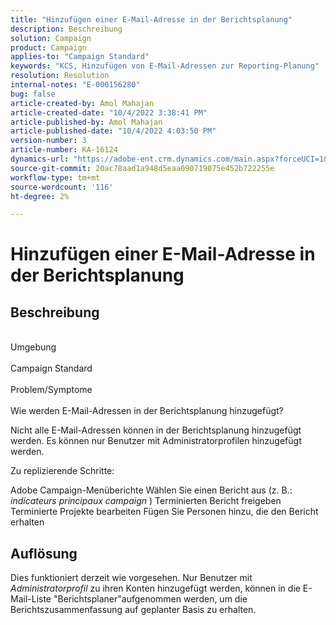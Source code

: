 ```yaml
---
title: "Hinzufügen einer E-Mail-Adresse in der Berichtsplanung"
description: Beschreibung
solution: Campaign
product: Campaign
applies-to: "Campaign Standard"
keywords: "KCS, Hinzufügen von E-Mail-Adressen zur Reporting-Planung"
resolution: Resolution
internal-notes: "E-000156280"
bug: false
article-created-by: Amol Mahajan
article-created-date: "10/4/2022 3:38:41 PM"
article-published-by: Amol Mahajan
article-published-date: "10/4/2022 4:03:50 PM"
version-number: 3
article-number: KA-16124
dynamics-url: "https://adobe-ent.crm.dynamics.com/main.aspx?forceUCI=1&pagetype=entityrecord&etn=knowledgearticle&id=05b8cb9b-fa43-ed11-bba2-002248086a73"
source-git-commit: 20ac78aad1a948d5eaa090719075e452b722255e
workflow-type: tm+mt
source-wordcount: '116'
ht-degree: 2%

---
```


# Hinzufügen einer E-Mail-Adresse in der Berichtsplanung

## Beschreibung

<br>Umgebung <br><br>
Campaign Standard
<br><br>Problem/Symptome<br><br>
Wie werden E-Mail-Adressen in der Berichtsplanung hinzugefügt?

Nicht alle E-Mail-Adressen können in der Berichtsplanung hinzugefügt werden. Es können nur Benutzer mit Administratorprofilen hinzugefügt werden.

Zu replizierende Schritte:

Adobe Campaign-Menüberichte Wählen Sie einen Bericht aus (z. B.: *indicateurs principaux campaign* ) Terminierten Bericht freigeben Terminierte Projekte bearbeiten Fügen Sie Personen hinzu, die den Bericht erhalten


## Auflösung


Dies funktioniert derzeit wie vorgesehen. Nur Benutzer mit *Administratorprofil* zu ihren Konten hinzugefügt werden, können in die E-Mail-Liste &quot;Berichtsplaner&quot;aufgenommen werden, um die Berichtszusammenfassung auf geplanter Basis zu erhalten.




